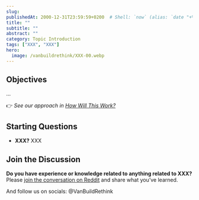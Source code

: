 ```yaml
---
slug: 
publishedAt: 2000-12-31T23:59:59+0200  # Shell: `now` (alias: `date "+%Y-%m-%dT%H:%M:%S%z" | pbcopy`)
title: ""
subtitle: ""
abstract: ""
category: Topic Introduction
tags: ["XXX", "XXX"]
hero:
  image: /vanbuildrethink/XXX-00.webp
---
```



## Objectives

…

👉 _See our approach in [How Will This Work?](/vanbuildrethink/van-build-rethink#how-will-this-work)_


## Starting Questions

- **XXX?** XXX


## Join the Discussion

**Do you have experience or knowledge related to anything related to XXX?**  
Please [join the conversation on Reddit](https://www.reddit.com/r/VanBuildRethink/XXX/)
and share what you’ve learned.

And follow us on socials: @VanBuildRethink
